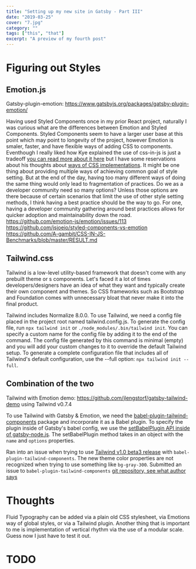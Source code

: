 ```yaml
---
title: "Setting up my new site in Gatsby - Part III"
date: "2019-03-25"
cover: "7.jpg"
category: ""
tags: ["this", "that"]
excerpt: "A preview of my fourth post"
---
```


# Figuring out Styles

## Emotion.js

Gatsby-plugin-emotion: https://www.gatsbyjs.org/packages/gatsby-plugin-emotion/

Having used Styled Components once in my prior React project, naturally I was curious what are the differences between Emotion and Styled Components. Styled Components seem to have a larger user base at this point which may point to longevity of the project, however Emotion is smaler, faster, and have flexible ways of adding CSS to components. Eventhough I really liked how Kye explained the use of css-in-js is just a tradeoff [you can read more about it here](https://github.com/emotion-js/emotion/issues/113#issuecomment-357045927) but I have some reservations about his thoughts about [ways of CSS implementations](https://github.com/emotion-js/emotion/issues/113#issuecomment-364565430). It might be one thing about providing multiple ways of achieving common goal of style setting. But at the end of the day, having too many different ways of doing the same thing would only lead to fragmentation of practices. Do we as a developer community need so many options? Unless those options are there because of certain scenarios that limit the use of other style setting methods, I think having a best practice should be the way to go. For one, having a developer community gathering around best practices allows for quicker adoption and maintainability down the road.
https://github.com/emotion-js/emotion/issues/113
https://github.com/jsjoeio/styled-components-vs-emotion
https://github.com/A-gambit/CSS-IN-JS-Benchmarks/blob/master/RESULT.md

## Tailwind.css

Tailwind is a low-level utility-based framework that doesn't come with any prebuilt theme or s components. Let's faced it a lot of times developers/designers have an idea of what they want and typically create their own component and themes. So CSS frameworks such as Bootstrap and Foundation comes with unnecessary bloat that never make it into the final product.

Tailwind includes Normalize 8.0.0. To use Tailwind, we need a config file placed in the project root named tailwind.config.js. To generate the config file, run `npx tailwind init` or `./node_modules/.bin/tailwind init`. You can specify a custom name for the config file by adding it to the end of the command. The config file generated by this command is minimal (empty) and you will add your custom changes to it to override the default Tailwind setup. To generate a complete configuration file that includes all of Tailwind's default configuration, use the --full option: `npx tailwind init --full`.

## Combination of the two

Tailwind with Emotion demo: https://github.com/jlengstorf/gatsby-tailwind-demo using Tailwind v0.7.4

To use Tailwind with Gatsby & Emotion, we need the [babel-plugin-tailwind-components](https://github.com/bradlc/babel-plugin-tailwind-components) package and incorporate it as a Babel plugin. To specify the plugin inside of Gatsby's babel config, we use the [setBabelPlugin API inside of gatsby-node.js](https://github.com/jlengstorf/gatsby-tailwind-demo/blob/master/gatsby-node.js). The setBabelPlugin method takes in an object with the `name` and `options` properties.

Ran into an issue when trying to use [Tailwind v1.0 beta3 release](https://github.com/tailwindcss/tailwindcss/releases#check-your-design-against-the-updated-default-breakpoints) with `babel-plugin-tailwind-components`. The new theme color properties are not recognized when trying to use something like `bg-gray-300`. Submitted an issue to `babel-plugin-tailwind-components` [git repository, see what author says](https://github.com/bradlc/babel-plugin-tailwind-components/issues/20)

# Thoughts

Fluid Typography can be added via a plain old CSS stylesheet, via Emotions way of global styles, or via a Tailwind plugin. Another thing that is important to me is implementation of vertical rhythm via the use of a modular scale.
Guess now I just have to test it out.

# TODO
